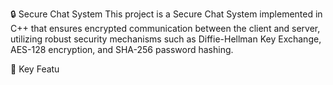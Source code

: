 🔒 Secure Chat System
This project is a Secure Chat System implemented in C++ that ensures encrypted communication between the client and server, utilizing robust security mechanisms such as Diffie-Hellman Key Exchange, AES-128 encryption, and SHA-256 password hashing.

🚀 Key Featu
